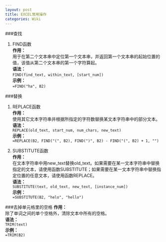 ```yaml
---
layout: post
title: EXCEL常用操作
categories: Wiki
---
```


###查找
  1. FIND函数  
**作用：**  
用于在第二个文本串中定位第一个文本串，并返回第一个文本串的起始位置的值，该值从第二个文本串的第一个字符算起。  
**语法：**  
`FIND(find_text, within_text, [start_num])`  
**示例：**  
`=FIND("ha", B2)`  

###替换
  1. REPLACE函数  
**作用：**  
使用其它文本字符串并根据所指定的字符数替换某文本字符串中的部分文本。  
**语法：**  
`REPLACE(old_text, start_num, num_chars, new_text)`  
**示例：**  
`=REPLACE(B2, FIND("(", B2), FIND(")", B2) - FIND("(", B2) + 1, "")`  

  2. SUBSTITUTE函数  
**作用：**  
在文本字符串中用new_text替换old_text。如果需要在某一文本字符串中替换指定的文本，请使用函数SUBSTITUTE；如果需要在某一文本字符串中替换指定位置的任意文本，请使用函数REPLACE。  
**语法：**  
`SUBSTITUTE(text, old_text, new_text, [instance_num])`  
**示例：**  
`=SUBSTITUTE(B2, "helo", "hello")`  

###去掉单元格里的空格
**作用：**  
除了单词之间的单个空格外，清除文本中所有的空格。  
**语法：**  
`TRIM(text)`  
**示例：**  
`=TRIM(B2)`  
